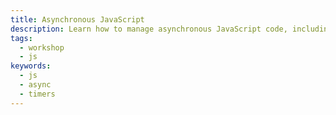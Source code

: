 ```yaml
---
title: Asynchronous JavaScript
description: Learn how to manage asynchronous JavaScript code, including timers.
tags:
  - workshop
  - js
keywords:
  - js
  - async
  - timers
---
```

